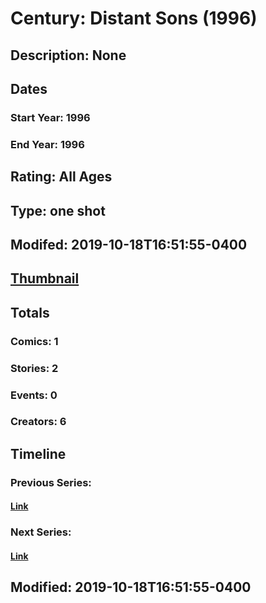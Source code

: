 # Century: Distant Sons (1996)
## Description: None
## Dates
### Start Year: 1996
### End Year: 1996
## Rating: All Ages
## Type: one shot
## Modifed: 2019-10-18T16:51:55-0400
## [Thumbnail](http://i.annihil.us/u/prod/marvel/i/mg/b/40/image_not_available.jpg)
## Totals
### Comics: 1
### Stories: 2
### Events: 0
### Creators: 6
## Timeline
### Previous Series: 
#### [Link]()
### Next Series: 
#### [Link]()
## Modified: 2019-10-18T16:51:55-0400